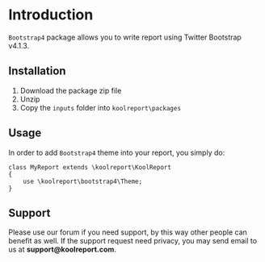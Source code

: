 # Introduction

`Bootstrap4` package allows you to write report using Twitter Bootstrap v4.1.3.

## Installation

1. Download the package zip file
2. Unzip
3. Copy the `inputs` folder into `koolreport\packages`

## Usage

In order to add `Bootstrap4` theme into your report, you simply do:


```
class MyReport extends \koolreport\KoolReport
{
    use \koolreport\bootstrap4\Theme;
}
```

## Support

Please use our forum if you need support, by this way other people can benefit as well. If the support request need privacy, you may send email to us at __support@koolreport.com__.
